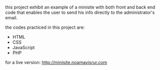 this project exhibit an example of a minisite
with both front and back end code that enables
the user to send his info directly to the administrator's email.

the codes practiced in this project are:
- HTML
- CSS
- JavaScript
- PHP

for a live version: http://minisite.noamavisrur.com
